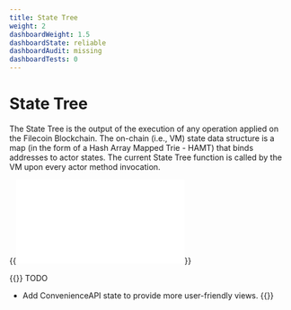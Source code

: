 ```yaml
---
title: State Tree
weight: 2
dashboardWeight: 1.5
dashboardState: reliable
dashboardAudit: missing
dashboardTests: 0
---
```


# State Tree

The State Tree is the output of the execution of any operation applied on the Filecoin Blockchain. The on-chain (i.e., VM) state data structure is a map (in the form of a Hash Array Mapped Trie - HAMT) that binds addresses to actor states. The current State Tree function is called by the VM upon every actor method invocation.

{{<embed src="/modules/lotus/chain/state/statetree.go"  lang="go">}}


{{<hint warning>}}
TODO

- Add ConvenienceAPI state to provide more user-friendly views.
{{</hint>}}
